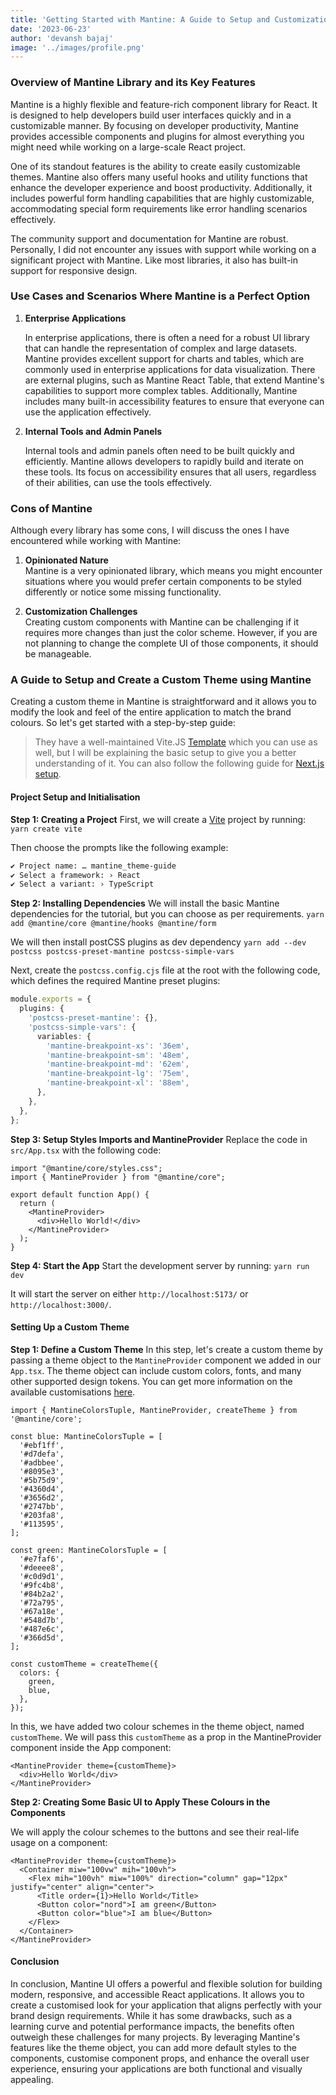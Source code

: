 ```yaml
---
title: 'Getting Started with Mantine: A Guide to Setup and Customizations'
date: '2023-06-23'
author: 'devansh bajaj'
image: '../images/profile.png'
---
```


### Overview of Mantine Library and its Key Features

Mantine is a highly flexible and feature-rich component library for React. It is designed to help developers build user interfaces quickly and in a customizable manner. By focusing on developer productivity, Mantine provides accessible components and plugins for almost everything you might need while working on a large-scale React project.

One of its standout features is the ability to create easily customizable themes. Mantine also offers many useful hooks and utility functions that enhance the developer experience and boost productivity. Additionally, it includes powerful form handling capabilities that are highly customizable, accommodating special form requirements like error handling scenarios effectively.

The community support and documentation for Mantine are robust. Personally, I did not encounter any issues with support while working on a significant project with Mantine. Like most libraries, it also has built-in support for responsive design.

### Use Cases and Scenarios Where Mantine is a Perfect Option

1. **Enterprise Applications**
    
    In enterprise applications, there is often a need for a robust UI library that can handle the representation of complex and large datasets. Mantine provides excellent support for charts and tables, which are commonly used in enterprise applications for data visualization. There are external plugins, such as Mantine React Table, that extend Mantine's capabilities to support more complex tables. Additionally, Mantine includes many built-in accessibility features to ensure that everyone can use the application effectively.
    
2. **Internal Tools and Admin Panels**
    
    Internal tools and admin panels often need to be built quickly and efficiently. Mantine allows developers to rapidly build and iterate on these tools. Its focus on accessibility ensures that all users, regardless of their abilities, can use the tools effectively.
    

### Cons of Mantine

Although every library has some cons, I will discuss the ones I have encountered while working with Mantine:

1. **Opinionated Nature**  
    Mantine is a very opinionated library, which means you might encounter situations where you would prefer certain components to be styled differently or notice some missing functionality.
    
2. **Customization Challenges**  
    Creating custom components with Mantine can be challenging if it requires more changes than just the color scheme. However, if you are not planning to change the complete UI of those components, it should be manageable.
    

### A Guide to Setup and Create a Custom Theme using Mantine
Creating a custom theme in Mantine is straightforward and it allows you to modify the look and feel of the entire application to match the brand colours. So let's get started with a step-by-step guide:

> They have a well-maintained Vite.JS [Template](https://github.com/mantinedev/vite-template) which you can use as well, but I will be explaining the basic setup to give you a better understanding of it. You can also follow the following guide for [Next.js setup](https://mantine.dev/guides/next/).

#### Project Setup and Initialisation

**Step 1: Creating a Project** 
First, we will create a [Vite](https://vitejs.dev) project by running:
`yarn create vite`

Then choose the prompts like the following example:

```bash
✔ Project name: … mantine_theme-guide
✔ Select a framework: › React
✔ Select a variant: › TypeScript
```

**Step 2: Installing Dependencies** 
We will install the basic Mantine dependencies for the tutorial, but you can choose as per requirements.
`yarn add @mantine/core @mantine/hooks @mantine/form`

We will then install postCSS plugins as dev dependency
`yarn add --dev postcss postcss-preset-mantine postcss-simple-vars`

Next, create the `postcss.config.cjs` file at the root with the following code, which defines the required Mantine preset plugins:

```ts
module.exports = {
  plugins: {
    'postcss-preset-mantine': {},
    'postcss-simple-vars': {
      variables: {
        'mantine-breakpoint-xs': '36em',
        'mantine-breakpoint-sm': '48em',
        'mantine-breakpoint-md': '62em',
        'mantine-breakpoint-lg': '75em',
        'mantine-breakpoint-xl': '88em',
      },
    },
  },
};
```

**Step 3: Setup Styles Imports and MantineProvider** 
Replace the code in `src/App.tsx` with the following code:

```tsx
import "@mantine/core/styles.css";
import { MantineProvider } from "@mantine/core";

export default function App() {
  return (
    <MantineProvider>
      <div>Hello World!</div>
    </MantineProvider>
  );
}
```

**Step 4: Start the App** 
Start the development server by running:
`yarn run dev`

It will start the server on either `http://localhost:5173/` or `http://localhost:3000/`.

#### Setting Up a Custom Theme

**Step 1: Define a Custom Theme**
In this step, let's create a custom theme by passing a theme object to the `MantineProvider` component we added in our `App.tsx`. The theme object can include custom colors, fonts, and many other supported design tokens. You can get more information on the available customisations [here](https://mantine.dev/theming/theme-object/).

```tsx
import { MantineColorsTuple, MantineProvider, createTheme } from '@mantine/core';

const blue: MantineColorsTuple = [
  '#ebf1ff',
  '#d7defa',
  '#adbbee',
  '#8095e3',
  '#5b75d9',
  '#4360d4',
  '#3656d2',
  '#2747bb',
  '#203fa8',
  '#113595',
];

const green: MantineColorsTuple = [
  '#e7faf6',
  '#deeee8',
  '#c0d9d1',
  '#9fc4b8',
  '#84b2a2',
  '#72a795',
  '#67a18e',
  '#548d7b',
  '#487e6c',
  '#366d5d',
];

const customTheme = createTheme({
  colors: {
    green,
    blue,
  },
});

```

In this, we have added two colour schemes in the theme object, named `customTheme`. We will pass this `customTheme` as a prop in the MantineProvider component inside the App component:

```tsx
<MantineProvider theme={customTheme}>
  <div>Hello World</div>
</MantineProvider>

```

**Step 2: Creating Some Basic UI to Apply These Colours in the Components**

We will apply the colour schemes to the buttons and see their real-life usage on a component:

```tsx
<MantineProvider theme={customTheme}>
  <Container miw="100vw" mih="100vh">
    <Flex mih="100vh" miw="100%" direction="column" gap="12px" justify="center" align="center">
      <Title order={1}>Hello World</Title>
      <Button color="nord">I am green</Button>
      <Button color="blue">I am blue</Button>
    </Flex>
  </Container>
</MantineProvider>

```

#### Conclusion

In conclusion, Mantine UI offers a powerful and flexible solution for building modern, responsive, and accessible React applications. It allows you to create a customised look for your application that aligns perfectly with your brand design requirements. While it has some drawbacks, such as a learning curve and potential performance impacts, the benefits often outweigh these challenges for many projects. By leveraging Mantine's features like the theme object, you can add more default styles to the components, customise component props, and enhance the overall user experience, ensuring your applications are both functional and visually appealing.